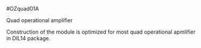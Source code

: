 <!--- PrjInfo ---> <!--- Please remove this line after manually editing --->
<!--- 00a56be08b96043df9e37d6aff7b6990 --->
<!--- Created:20170112-18:22: ---> 
<!--- Author:Mlab: ---> 
<!--- AuthorEmail:mlab@mlab.cz: ---> 
<!--- Tags:imported: ---> 
<!--- Ust:None: ---> 
<!--- Name:OZquad01A: --->
#OZquad01A 
<!--- LongName --->
Quad operational amplifier
<!--- ELongName ---> 

<!--- Lead --->
Construction of the module is optimized for most quad operational apmlifier in DIL14 package.
<!--- ELead ---> 


​
​
<!--- Description --->
<!--- EDescription --->
<!--- Content --->
<!--- EContent --->
            